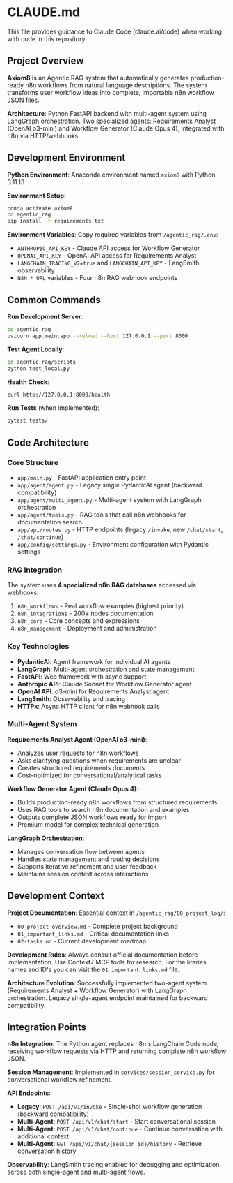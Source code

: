 # CLAUDE.md

This file provides guidance to Claude Code (claude.ai/code) when working with code in this repository.

## Project Overview

**Axiom8** is an Agentic RAG system that automatically generates production-ready n8n workflows from natural language descriptions. The system transforms user workflow ideas into complete, importable n8n workflow JSON files.

**Architecture**: Python FastAPI backend with multi-agent system using LangGraph orchestration. Two specialized agents: Requirements Analyst (OpenAI o3-mini) and Workflow Generator (Claude Opus 4), integrated with n8n via HTTP/webhooks.

## Development Environment

**Python Environment**: Anaconda environment named `axiom8` with Python 3.11.13

**Environment Setup**:
```bash
conda activate axiom8
cd agentic_rag
pip install -r requirements.txt
```

**Environment Variables**: Copy required variables from `/agentic_rag/.env`:
- `ANTHROPIC_API_KEY` - Claude API access for Workflow Generator
- `OPENAI_API_KEY` - OpenAI API access for Requirements Analyst
- `LANGCHAIN_TRACING_V2=true` and `LANGCHAIN_API_KEY` - LangSmith observability 
- `N8N_*_URL` variables - Four n8n RAG webhook endpoints

## Common Commands

**Run Development Server**:
```bash
cd agentic_rag
uvicorn app.main:app --reload --host 127.0.0.1 --port 8000
```

**Test Agent Locally**:
```bash
cd agentic_rag/scripts
python test_local.py
```

**Health Check**:
```bash
curl http://127.0.0.1:8000/health
```

**Run Tests** (when implemented):
```bash
pytest tests/
```

## Code Architecture

### Core Structure
- `app/main.py` - FastAPI application entry point
- `app/agent/agent.py` - Legacy single PydanticAI agent (backward compatibility)
- `app/agent/multi_agent.py` - Multi-agent system with LangGraph orchestration
- `app/agent/tools.py` - RAG tools that call n8n webhooks for documentation search
- `app/api/routes.py` - HTTP endpoints (legacy `/invoke`, new `/chat/start`, `/chat/continue`)
- `app/config/settings.py` - Environment configuration with Pydantic settings

### RAG Integration
The system uses **4 specialized n8n RAG databases** accessed via webhooks:
1. `n8n_workflows` - Real workflow examples (highest priority)
2. `n8n_integrations` - 200+ nodes documentation
3. `n8n_core` - Core concepts and expressions
4. `n8n_management` - Deployment and administration

### Key Technologies
- **PydanticAI**: Agent framework for individual AI agents
- **LangGraph**: Multi-agent orchestration and state management
- **FastAPI**: Web framework with async support
- **Anthropic API**: Claude Sonnet for Workflow Generator agent
- **OpenAI API**: o3-mini for Requirements Analyst agent
- **LangSmith**: Observability and tracing
- **HTTPx**: Async HTTP client for n8n webhook calls

### Multi-Agent System
**Requirements Analyst Agent (OpenAI o3-mini)**:
- Analyzes user requests for n8n workflows
- Asks clarifying questions when requirements are unclear
- Creates structured requirements documents
- Cost-optimized for conversational/analytical tasks

**Workflow Generator Agent (Claude Opus 4)**:
- Builds production-ready n8n workflows from structured requirements
- Uses RAG tools to search n8n documentation and examples
- Outputs complete JSON workflows ready for import
- Premium model for complex technical generation

**LangGraph Orchestration**:
- Manages conversation flow between agents
- Handles state management and routing decisions
- Supports iterative refinement and user feedback
- Maintains session context across interactions

## Development Context

**Project Documentation**: Essential context in `/agentic_rag/00_project_log/`:
- `00_project_overview.md` - Complete project background
- `01_important_links.md` - Critical documentation links
- `02-tasks.md` - Current development roadmap

**Development Rules**: Always consult official documentation before implementation. Use Context7 MCP tools for research. For the liraries names and ID's you can visit the `01_important_links.md` file.   

**Architecture Evolution**: Successfully implemented two-agent system (Requirements Analyst + Workflow Generator) with LangGraph orchestration. Legacy single-agent endpoint maintained for backward compatibility.

## Integration Points

**n8n Integration**: The Python agent replaces n8n's LangChain Code node, receiving workflow requests via HTTP and returning complete n8n workflow JSON.

**Session Management**: Implemented in `services/session_service.py` for conversational workflow refinement.

**API Endpoints**:
- **Legacy**: `POST /api/v1/invoke` - Single-shot workflow generation (backward compatibility)
- **Multi-Agent**: `POST /api/v1/chat/start` - Start conversational session  
- **Multi-Agent**: `POST /api/v1/chat/continue` - Continue conversation with additional context
- **Multi-Agent**: `GET /api/v1/chat/{session_id}/history` - Retrieve conversation history

**Observability**: LangSmith tracing enabled for debugging and optimization across both single-agent and multi-agent flows.